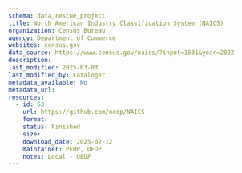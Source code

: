```yaml
---
schema: data_rescue_project 
title: North American Industry Classification System (NAICS)
organization: Census Bureau
agency: Department of Commerce
websites: census.gov
data_source: https://www.census.gov/naics/?input=1531&year=2022
description: 
last_modified: 2025-03-03
last_modified_by: Cataloger
metadata_available: No
metadata_url: 
resources:
  - id: 63
    url: https://github.com/oedp/NAICS
    format: 
    status: Finished
    size: 
    download_date: 2025-02-12
    maintainer: PEDP, OEDP
    notes: Local - OEDP
---
```

